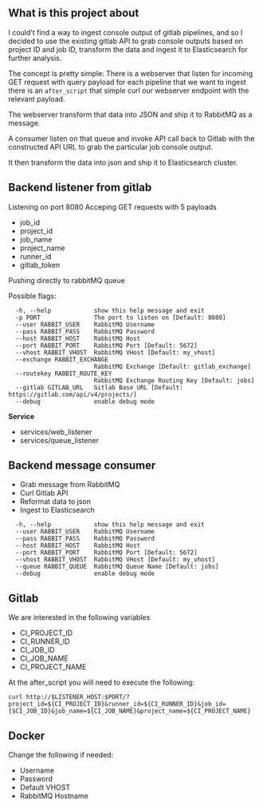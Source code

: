 ## What is this project about

I could't find a way to ingest console output of gitlab pipelines,
and so I decided to use the existing gitlab API to grab console outputs
based on project ID and job ID, transform the data and ingest it to Elasticsearch
for further analysis.

The concept is pretty simple:
There is a webserver that listen for incoming GET request with query payload
for each pipeline that we want to ingest there is an `after_script` that simple curl
our webserver endpoint with the relevant payload.

The webserver transform that data into JSON and ship it to RabbitMQ as a message.

A consumer listen on that queue and invoke API call back to Gitlab with the constructed
API URL to grab the particular job console output.

It then transform the data into json and ship it to Elasticsearch cluster.


## Backend listener from gitlab

Listening on port 8080
Acceping GET requests with 5 payloads

- job_id
- project_id
- job_name
- project_name
- runner_id
- gitlab_token

Pushing directly to rabbitMQ queue

Possible flags:
```
  -h, --help            show this help message and exit
  -p PORT               The port to listen on [Default: 8080]
  --user RABBIT_USER    RabbitMQ Username
  --pass RABBIT_PASS    RabbitMQ Password
  --host RABBIT_HOST    RabbitMQ Host
  --port RABBIT_PORT    RabbitMQ Port [Default: 5672]
  --vhost RABBIT_VHOST  RabbitMQ VHost [Default: my_vhost]
  --exchange RABBIT_EXCHANGE
                        RabbitMQ Exchange [Default: gitlab_exchange]
  --routekey RABBIT_ROUTE_KEY
                        RabbitMQ Exchange Routing Key [Default: jobs]
  --gitlab GITLAB_URL   Gitlab Base URL [Default: https://gitlab.com/api/v4/projects/]
  --debug               enable debug mode
```

**Service**

- services/web_listener
- services/queue_listener


## Backend message consumer

- Grab message from RabbitMQ
- Curl Gitlab API
- Reformat data to json
- Ingest to Elasticsearch

```
  -h, --help            show this help message and exit
  --user RABBIT_USER    RabbitMQ Username
  --pass RABBIT_PASS    RabbitMQ Password
  --host RABBIT_HOST    RabbitMQ Host
  --port RABBIT_PORT    RabbitMQ Port [Default: 5672]
  --vhost RABBIT_VHOST  RabbitMQ VHost [Default: my_vhost]
  --queue RABBIT_QUEUE  RabbitMQ Queue Name [Default: jobs]
  --debug               enable debug mode
```


## Gitlab

We are interested in the following variables
- CI_PROJECT_ID
- CI_RUNNER_ID
- CI_JOB_ID
- CI_JOB_NAME
- CI_PROJECT_NAME

At the after_script you will need to execute the following:
```
curl http://$LISTENER_HOST:$PORT/?project_id=${CI_PROJECT_ID}&runner_id=${CI_RUNNER_ID}&job_id={$CI_JOB_ID}&job_name=${CI_JOB_NAME}&project_name=${CI_PROJECT_NAME}
```


## Docker

Change the following if needed:
- Username
- Password
- Default VHOST
- RabbitMQ Hostname